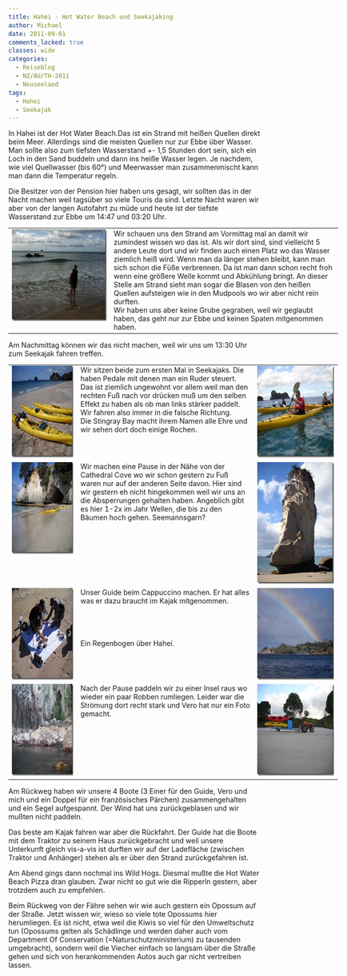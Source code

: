 ```yaml
---
title: Hahei - Hot Water Beach und Seekajaking
author: Michael
date: 2011-09-01
comments_locked: true
classes: wide
categories:
  - Reiseblog
  - NZ/AU/TH-2011
  - Neuseeland
tags:
  - Hahei
  - Seekajak
---
```


<p>In Hahei ist der Hot Water Beach.Das ist ein Strand mit hei&szlig;en Quellen direkt beim Meer. Allerdings sind die meisten Quellen nur zur Ebbe &uuml;ber Wasser. Man sollte also zum tiefsten Wasserstand +- 1,5 Stunden dort sein, sich ein Loch in den Sand buddeln und dann ins hei&szlig;e Wasser legen. Je nachdem, wie viel Quellwasser (bis 60&deg;) und Meerwasser man zusammenmischt kann man dann die Temperatur regeln.</p>
<p>Die Besitzer von der Pension hier haben uns gesagt, wir sollten das in der Nacht machen weil tags&uuml;ber so viele Touris da sind. Letzte Nacht waren wir aber von der langen Autofahrt zu m&uuml;de und heute ist der tiefste Wasserstand zur Ebbe um 14:47 und 03:20 Uhr.</p>
<table style="width: 660px;" border="0" cellspacing="0" cellpadding="2">
<tbody>
<tr>
<td valign="top" width="199"><a href="/assets/images/2011/09/IMG_0995.jpg"><img src="/assets/images/2011/09/IMG_0995_thumb.jpg" width="244" height="184" alt="IMG_0995" border="0" /></a></td>
<td valign="top" width="459">Wir schauen uns den Strand am Vormittag mal an damit wir zumindest wissen wo das ist. Als wir dort sind, sind vielleicht 5 andere Leute dort und wir finden auch einen Platz wo das Wasser ziemlich hei&szlig; wird. Wenn man da l&auml;nger stehen bleibt, kann man sich schon die F&uuml;&szlig;e verbrennen. Da ist man dann schon recht froh wenn eine gr&ouml;&szlig;ere Welle kommt und Abk&uuml;hlung bringt. An dieser Stelle am Strand sieht man sogar die Blasen von den hei&szlig;en Quellen aufsteigen wie in den Mudpools wo wir aber nicht rein durften. <br />Wir haben uns aber keine Grube gegraben, weil wir geglaubt haben, das geht nur zur Ebbe und keinen Spaten mitgenommen haben.</td>
</tr>
</tbody>
</table>
<p>Am Nachmittag k&ouml;nnen wir das nicht machen, weil wir uns um 13:30 Uhr zum Seekajak fahren treffen.</p>
<table style="width: 659px;" border="0" cellspacing="0" cellpadding="2">
<tbody>
<tr>
<td valign="top" width="133"><a href="/assets/images/2011/09/DSCN1482.jpg"><img src="/assets/images/2011/09/DSCN1482_thumb.jpg" width="244" height="184" alt="DSCN1482" border="0" /></a></td>
<td valign="top" width="358">Wir sitzen beide zum ersten Mal in Seekajaks. Die haben Pedale mit denen man ein Ruder steuert. Das ist ziemlich ungewohnt vor allem weil man den rechten Fu&szlig; nach vor dr&uuml;cken mu&szlig; um den selben Effekt zu haben als ob man links st&auml;rker paddelt. Wir fahren also immer in die falsche Richtung. <br />Die Stingray Bay macht ihrem Namen alle Ehre und wir sehen dort doch einige Rochen.</td>
<td valign="top" width="166"><a href="/assets/images/2011/09/DSCN1485.jpg"><img src="/assets/images/2011/09/DSCN1485_thumb.jpg" width="244" height="184" alt="DSCN1485" border="0" /></a></td>
</tr>
<tr>
<td valign="top" width="133"><a href="/assets/images/2011/09/DSCN1491.jpg"><img src="/assets/images/2011/09/DSCN1491_thumb.jpg" width="244" height="184" alt="DSCN1491" border="0" /></a></td>
<td valign="top" width="358">Wir machen eine Pause in der N&auml;he von der Cathedral Cove wo wir schon gestern zu Fu&szlig; waren nur auf der anderen Seite davon. Hier sind wir gestern eh nicht hingekommen weil wir uns an die Absperrungen gehalten haben. Angeblich gibt es hier 1-2x im Jahr Wellen, die bis zu den B&auml;umen hoch gehen. Seemannsgarn?</td>
<td valign="top" width="166"><a href="/assets/images/2011/09/DSCN1494.jpg"><img src="/assets/images/2011/09/DSCN1494_thumb.jpg" width="184" height="244" alt="DSCN1494" border="0" /></a></td>
</tr>
<tr>
<td valign="top" width="133"><a href="/assets/images/2011/09/DSCN1497.jpg"><img src="/assets/images/2011/09/DSCN1497_thumb.jpg" width="244" height="184" alt="DSCN1497" border="0" /></a></td>
<td valign="top" width="358">Unser Guide beim Cappuccino machen. Er hat alles was er dazu braucht im Kajak mitgenommen. <br /> <br /> <br /> <br /> <br />Ein Regenbogen &uuml;ber Hahei.</td>
<td valign="top" width="166"><a href="/assets/images/2011/09/DSCN1503.jpg"><img src="/assets/images/2011/09/DSCN1503_thumb.jpg" width="244" height="184" alt="DSCN1503" border="0" /></a></td>
</tr>
<tr>
<td valign="top" width="133"><a href="/assets/images/2011/09/DSCN1505.jpg"><img src="/assets/images/2011/09/DSCN1505_thumb.jpg" width="244" height="184" alt="DSCN1505" border="0" /></a></td>
<td valign="top" width="358">Nach der Pause paddeln wir zu einer Insel raus wo wieder ein paar Robben rumliegen. Leider war die Str&ouml;mung dort recht stark und Vero hat nur ein Foto gemacht.</td>
<td valign="top" width="166"><a href="/assets/images/2011/09/DSCN1507.jpg"><img src="/assets/images/2011/09/DSCN1507_thumb.jpg" width="244" height="184" alt="DSCN1507" border="0" /></a></td>
</tr>
</tbody>
</table>
<p>Am R&uuml;ckweg haben wir unsere 4 Boote (3 Einer f&uuml;r den Guide, Vero und mich und ein Doppel f&uuml;r ein franz&ouml;sisches P&auml;rchen) zusammengehalten und ein Segel aufgespannt. Der Wind hat uns zur&uuml;ckgeblasen und wir mu&szlig;ten nicht paddeln.</p>
<p>Das beste am Kajak fahren war aber die R&uuml;ckfahrt. Der Guide hat die Boote mit dem Traktor zu seinem Haus zur&uuml;ckgebracht und weil unsere Unterkunft gleich vis-a-vis ist durften wir auf der Ladefl&auml;che (zwischen Traktor und Anh&auml;nger) stehen als er &uuml;ber den Strand zur&uuml;ckgefahren ist.</p>
<p>Am Abend gings dann nochmal ins Wild Hogs. Diesmal mu&szlig;te die Hot Water Beach Pizza dran glauben. Zwar nicht so gut wie die Ripperln gestern, aber trotzdem auch zu empfehlen.</p>
<p>Beim R&uuml;ckweg von der F&auml;hre sehen wir wie auch gestern ein Opossum auf der Stra&szlig;e. Jetzt wissen wir, wieso so viele tote Opossums hier herumliegen. Es ist nicht, etwa weil die Kiwis so viel f&uuml;r den Umweltschutz tun (Opossums gelten als Sch&auml;dlinge und werden daher auch vom Department Of Conservation (=Naturschutzministerium) zu tausenden umgebracht), sondern weil die Viecher einfach so langsam &uuml;ber die Stra&szlig;e gehen und sich von herankommenden Autos auch gar nicht vertreiben lassen.</p>
